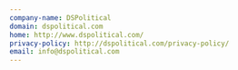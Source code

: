 ```yaml
---
company-name: DSPolitical
domain: dspolitical.com
home: http://www.dspolitical.com/
privacy-policy: http://dspolitical.com/privacy-policy/
email: info@dspolitical.com
---
```




